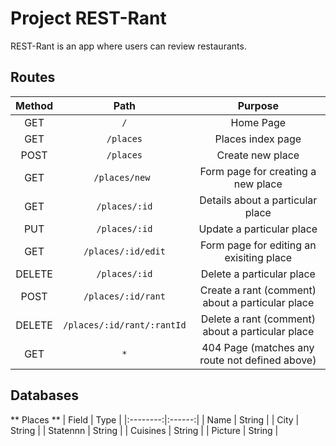 # Project REST-Rant

REST-Rant is an app where users can review restaurants.

## Routes
| Method |    Path                  |          Purpose                                      |
|:------:|:------------------------:|:-----------------------------------------------------:|
|  GET   |      `/`                 |          Home Page                                    |
|  GET   |   `/places`              |          Places index page                            |
|  POST  |   `/places`              |          Create new place                             |
|  GET   |  `/places/new `          |         Form page for creating a new place            |
|  GET   |  `/places/:id`           |         Details about a particular place              |
|  PUT   |  `/places/:id`           |          Update a particular place                    |
|  GET   |  `/places/:id/edit`      |        Form page for editing an exisiting place       | 
| DELETE |  `/places/:id`           |           Delete a particular place                   |
| POST   |  `/places/:id/rant`      |    Create a rant (comment) about a particular place   |
| DELETE |`/places/:id/rant/:rantId`|    Delete a rant (comment) about a particular place   |
|  GET   |    `*`                   |   404 Page (matches any route not defined above)      |

## Databases
** Places **
| Field    | Type   |
|:--------:|:------:|
| Name     | String |
| City     | String |
| Statennn | String |
| Cuisines | String |
| Picture  | String |
